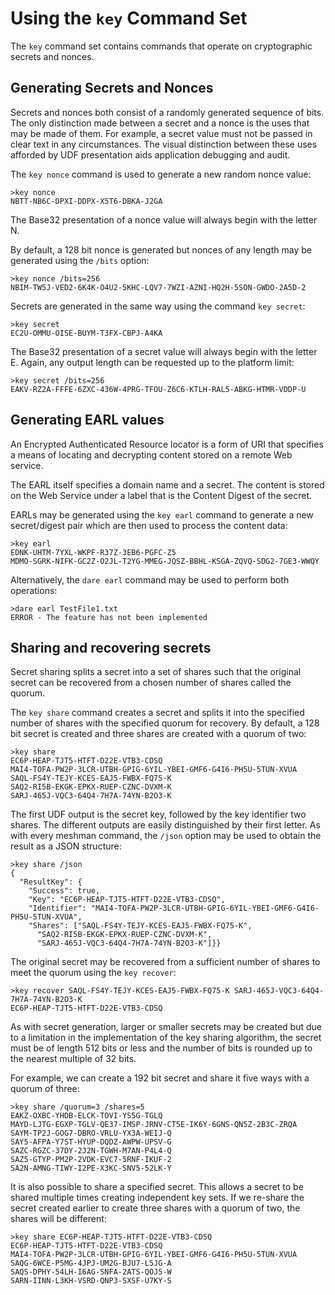 
# Using the `key` Command Set

The `key` command set contains commands that operate on cryptographic secrets and
nonces.

## Generating Secrets and Nonces

Secrets and nonces both consist of a randomly generated sequence of bits. The
only distinction made between a secret and a nonce is the uses that may be 
made of them. For example, a secret value must not be passed in clear text in 
any circumstances. The visual distinction between these uses afforded by UDF 
presentation aids application debugging and audit.

The `key nonce` command is used to generate a new random nonce value:


````
>key nonce
NBTT-NB6C-DPXI-DDPX-X5T6-DBKA-J2GA
````

The Base32 presentation of a nonce value will always begin with the letter N.

By default, a 128 bit nonce is generated but nonces of any length may be
generated using the `/bits` option:


````
>key nonce /bits=256
NBIM-TW5J-VED2-6K4K-O4U2-5KHC-LQV7-7WZI-AZNI-HQ2H-5SON-GWDO-2A5D-2
````

Secrets are generated in the same way using the command `key secret`:


````
>key secret
EC2U-OMMU-OISE-BUYM-T3FX-CBPJ-A4KA
````

The Base32 presentation of a secret value will always begin with the letter E.
Again, any output length can be requested up to the platform limit:


````
>key secret /bits=256
EAKV-RZ2A-FFFE-6ZXC-436W-4PRG-TFOU-Z6C6-KTLH-RAL5-ABKG-HTMR-VDDP-U
````

## Generating EARL values

An Encrypted Authenticated Resource locator is a form of URI that specifies 
a means of locating and decrypting content stored on a remote Web service.

The EARL itself specifies a domain name and a secret. The content is stored
on the Web Service under a label that is the Content Digest of the secret.

EARLs may be generated using the `key earl` command to generate
a new secret/digest pair which are then used to process the content data:


````
>key earl
EDNK-UHTM-7YXL-WKPF-R37Z-3EB6-PGFC-Z5
MDMO-SGRK-NIFK-GC2Z-O2JL-T2YG-MMEG-JQSZ-BBHL-KSGA-ZQVQ-SDG2-7GE3-WWQY
````

Alternatively, the `dare earl` command may be used to perform both operations:


````
>dare earl TestFile1.txt
ERROR - The feature has not been implemented
````

## Sharing and recovering secrets

Secret sharing splits a secret into a set of shares such that the original
secret can be recovered from a chosen number of shares called the quorum.

The `key share` command creates a secret and splits it into the specified
number of shares with the specified quorum for recovery. By default, a 128
bit secret is created and three shares are created with a quorum of two:


````
>key share
EC6P-HEAP-TJT5-HTFT-D22E-VTB3-CDSQ
MAI4-TOFA-PW2P-3LCR-UTBH-GPIG-6YIL-YBEI-GMF6-G4I6-PH5U-5TUN-XVUA
SAQL-FS4Y-TEJY-KCES-EAJ5-FWBX-FQ75-K
SAQ2-RI5B-EKGK-EPKX-RUEP-CZNC-DVXM-K
SARJ-465J-VQC3-64Q4-7H7A-74YN-B2O3-K
````

The first UDF output is the secret key, followed by the key identifier 
two shares. The different outputs are easily distinguished by their first 
letter. As with every meshman command, the `/json` option may be used to 
obtain the result as a JSON structure:


````
>key share /json
{
  "ResultKey": {
    "Success": true,
    "Key": "EC6P-HEAP-TJT5-HTFT-D22E-VTB3-CDSQ",
    "Identifier": "MAI4-TOFA-PW2P-3LCR-UTBH-GPIG-6YIL-YBEI-GMF6-G4I6-PH5U-5TUN-XVUA",
    "Shares": ["SAQL-FS4Y-TEJY-KCES-EAJ5-FWBX-FQ75-K",
      "SAQ2-RI5B-EKGK-EPKX-RUEP-CZNC-DVXM-K",
      "SARJ-465J-VQC3-64Q4-7H7A-74YN-B2O3-K"]}}
````

The original secret may be recovered from a sufficient number of shares to
meet the quorum using the `key recover`:


````
>key recover SAQL-FS4Y-TEJY-KCES-EAJ5-FWBX-FQ75-K SARJ-465J-VQC3-64Q4-7H7A-74YN-B2O3-K
EC6P-HEAP-TJT5-HTFT-D22E-VTB3-CDSQ
````

As with secret generation, larger or smaller secrets may be created but due
to a limitation in the implementation of the key sharing algorithm, the secret 
must be of length 512 bits or less and the number of bits is rounded up to
the nearest multiple of 32 bits.

For example, we can create a 192 bit secret and share it five ways with a quorum
of three:


````
>key share /quorum=3 /shares=5
EAKZ-OXBC-YHDB-ELCK-TOVI-YS5G-TGLQ
MAYD-LJTG-EGXP-TGLV-QE37-IMSP-JRNV-CT5E-IK6Y-6GNS-QN5Z-2B3C-ZRQA
SAYM-TP2J-GOG7-DBRO-VRLU-YX3A-WEIJ-Q
SAY5-AFPA-Y7ST-HYUP-DQDZ-AWPW-UPSV-G
SAZC-RGZC-37DY-2J2N-TGWH-M7AN-P4L4-Q
SAZ5-GTYP-PM2P-2VDK-EVC7-5RNF-IKUF-2
SA2N-AMNG-TIWY-I2PE-X3KC-SNV5-52LK-Y
````

It is also possible to share a specified secret. This allows a secret to be 
shared multiple times creating independent key sets. If we re-share the secret
created earlier to create three shares with a quorum of two, the shares will
be different:


````
>key share EC6P-HEAP-TJT5-HTFT-D22E-VTB3-CDSQ
EC6P-HEAP-TJT5-HTFT-D22E-VTB3-CDSQ
MAI4-TOFA-PW2P-3LCR-UTBH-GPIG-6YIL-YBEI-GMF6-G4I6-PH5U-5TUN-XVUA
SAQG-6WCE-P5MG-4JPJ-UM2G-BJU7-L5JG-A
SAQS-DPHY-54LH-I6AG-SNFA-2ATS-QOJ5-W
SARN-IINN-L3KH-VSRD-QNP3-SXSF-U7KY-S
````

